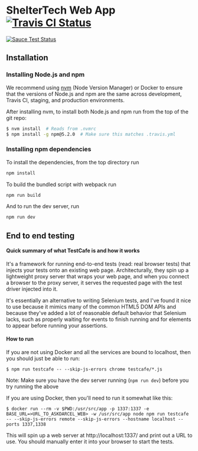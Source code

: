 # ShelterTech Web App [![Travis CI Status](https://travis-ci.org/ShelterTechSF/askdarcel-web.svg?branch=master)](https://travis-ci.org/ShelterTechSF/askdarcel-web)

[![Sauce Test Status](https://saucelabs.com/browser-matrix/askdarcel-web-master.svg)](https://saucelabs.com/u/askdarcel-web-master)

## Installation

### Installing Node.js and npm
We recommend using [nvm](https://github.com/creationix/nvm) (Node Version
Manager) or Docker to ensure that the versions of Node.js and npm are the same
across development, Travis CI, staging, and production environments.

After installing nvm, to install both Node.js and npm run from the top of the
git repo:

```sh
$ nvm install  # Reads from .nvmrc
$ npm install -g npm@5.2.0  # Make sure this matches .travis.yml
```

### Installing npm dependencies
To install the dependencies, from the top directory run
```sh
npm install
``` 
To build the bundled script with webpack run 
```sh
npm run build
``` 
And to run the dev server, run 
```sh
npm run dev
``` 

## End to end testing
#### Quick summary of what TestCafe is and how it works

It's a framework for running end-to-end tests (read: real browser tests) that injects your tests onto an existing web page. Architecturally, they spin up a lightweight proxy server that wraps your web page, and when you connect a browser to the proxy server, it serves the requested page with the test driver injected into it.

It's essentially an alternative to writing Selenium tests, and I've found it nice to use because it mimics many of the common HTML5 DOM APIs and because they've added a lot of reasonable default behavior that Selenium lacks, such as properly waiting for events to finish running and for elements to appear before running your assertions.

#### How to run

If you are not using Docker and all the services are bound to localhost, then you should just be able to run:
```
$ npm run testcafe -- --skip-js-errors chrome testcafe/*.js
```

Note: Make sure you have the dev server running (`npm run dev`) before you try running the above

If you are using Docker, then you'll need to run it somewhat like this:

```
$ docker run --rm -v $PWD:/usr/src/app -p 1337:1337 -e BASE_URL=>URL_TO_ASKDARCEL_WEB> -w /usr/src/app node npm run testcafe -- --skip-js-errors remote --skip-js-errors --hostname localhost --ports 1337,1338
```
This will spin up a web server at http://localhost:1337/ and print out a URL to use. You should manually enter it into your browser to start the tests.
